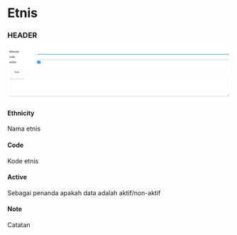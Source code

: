 # Etnis

### <a name="bagian-header">HEADER</a>

![](../../img/etnis/form.png)

#### <a name="field-name">Ethnicity</a>

Nama etnis

#### <a name="field-code">Code</a>

Kode etnis

#### <a name="field-active">Active</a>

Sebagai penanda apakah data adalah aktif/non-aktif

#### <a name="field-note">Note</a>

Catatan
